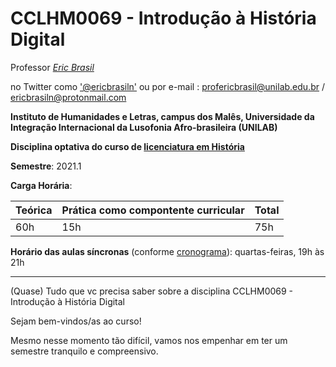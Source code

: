 # CCLHM0069 - Introdução à História Digital

Professor [_Eric Brasil_](https://ericbrasiln.github.io)

no Twitter como <a href="https://twitter.com/ericbrasiln">'@ericbrasiln'</a>
ou por e-mail : profericbrasil@unilab.edu.br / ericbrasiln@protonmail.com

**Instituto de Humanidades e Letras, campus dos Malês, Universidade da Integração Internacional da Lusofonia Afro-brasileira (UNILAB)**

**Disciplina optativa do curso de [licenciatura em História](http://historia.males.unilab.edu.br/)**

**Semestre**: 2021.1

**Carga Horária**:

| Teórica             | Prática como compontente curricular         | Total |
|:--------------------|:------------------|:---------|
| 60h | 15h | 75h |

**Horário das aulas síncronas** (conforme [cronograma](cronograma)): quartas-feiras, 19h às 21h

***

(Quase) Tudo que vc precisa saber sobre a disciplina CCLHM0069 - Introdução à História Digital

Sejam bem-vindos/as ao curso!

Mesmo nesse momento tão difícil, vamos nos empenhar em ter um semestre tranquilo e compreensivo.